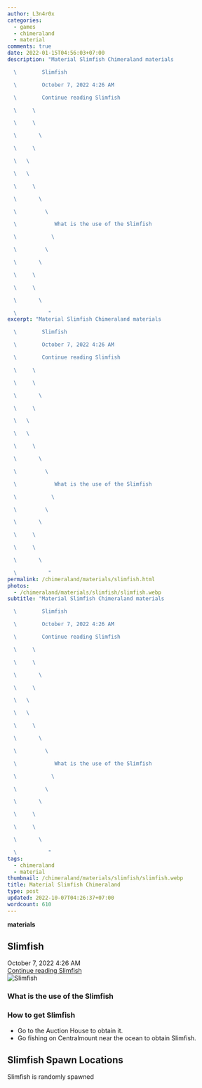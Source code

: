 ```yaml
---
author: L3n4r0x
categories:
  - games
  - chimeraland
  - material
comments: true
date: 2022-01-15T04:56:03+07:00
description: "Material Slimfish Chimeraland materials

  \        Slimfish

  \        October 7, 2022 4:26 AM

  \        Continue reading Slimfish

  \     \ 

  \     \ 

  \       \ 

  \     \ 

  \   \ 

  \   \ 

  \     \ 

  \       \ 

  \         \ 

  \            What is the use of the Slimfish

  \           \ 

  \         \ 

  \       \ 

  \     \ 

  \     \ 

  \       \ 

  \          "
excerpt: "Material Slimfish Chimeraland materials

  \        Slimfish

  \        October 7, 2022 4:26 AM

  \        Continue reading Slimfish

  \     \ 

  \     \ 

  \       \ 

  \     \ 

  \   \ 

  \   \ 

  \     \ 

  \       \ 

  \         \ 

  \            What is the use of the Slimfish

  \           \ 

  \         \ 

  \       \ 

  \     \ 

  \     \ 

  \       \ 

  \          "
permalink: /chimeraland/materials/slimfish.html
photos:
  - /chimeraland/materials/slimfish/slimfish.webp
subtitle: "Material Slimfish Chimeraland materials

  \        Slimfish

  \        October 7, 2022 4:26 AM

  \        Continue reading Slimfish

  \     \ 

  \     \ 

  \       \ 

  \     \ 

  \   \ 

  \   \ 

  \     \ 

  \       \ 

  \         \ 

  \            What is the use of the Slimfish

  \           \ 

  \         \ 

  \       \ 

  \     \ 

  \     \ 

  \       \ 

  \          "
tags:
  - chimeraland
  - material
thumbnail: /chimeraland/materials/slimfish/slimfish.webp
title: Material Slimfish Chimeraland
type: post
updated: 2022-10-07T04:26:37+07:00
wordcount: 610
---
```


<link
  rel="stylesheet"
  href="https://rawcdn.githack.com/dimaslanjaka/Web-Manajemen/870a349/css/bootstrap-5-3-0-alpha3-wrapper.css"
/>
<section id="bootstrap-wrapper">
  <div data-bs-theme="dark">
    <div
      class="row g-0 border rounded overflow-hidden flex-md-row mb-4 shadow-sm position-relative bg-dark text-light"
    >
      <div class="col p-4 d-flex flex-column position-static">
        <strong class="d-inline-block mb-2 text-success">materials</strong>
        <h2 class="mb-0">Slimfish</h2>
        <div class="mb-1 text-muted">October 7, 2022 4:26 AM</div>
        <a
          href="/chimeraland/materials/slimfish.html"
          class="stretched-link d-none text-primary"
          >Continue reading Slimfish</a
        >
      </div>
      <div class="col-auto d-none d-md-block d-lg-block">
        <img
          src="https://www.webmanajemen.com/chimeraland/materials/slimfish/slimfish.webp"
          alt="Slimfish"
        />
      </div>
    </div>
    <div class="row">
      <div class="col-lg-6 col-12 mb-2">
        <div class="card">
          <div class="card-body">
            <h3 class="card-title">What is the use of the Slimfish</h3>
            <div class="card-text"><ul></ul></div>
          </div>
        </div>
      </div>
      <div class="col-lg-6 col-12 mb-2">
        <div class="card">
          <div class="card-body">
            <h3 class="card-title">How to get Slimfish</h3>
            <div class="card-text">
              <ul>
                <li>Go to the Auction House to obtain it.</li>
                <li>
                  Go fishing on Centralmount near the ocean to obtain Slimfish.
                </li>
              </ul>
            </div>
          </div>
        </div>
      </div>
      <div class="col-12 mb-2">
        <h2>Slimfish Spawn Locations</h2>
        <p>Slimfish is randomly spawned</p>
      </div>
    </div>
  </div>
</section>